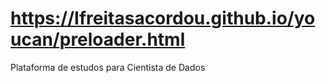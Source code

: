 # https://Ifreitasacordou.github.io/youcan/preloader.html

Plataforma de estudos para Cientista de Dados
